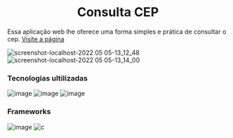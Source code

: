 <h1 align="center"> Consulta CEP </h1>

<p> Essa aplicação web lhe oferece uma forma simples e prática de consultar o cep. <a href="https://joelson-fernandes.github.io/consulta-cep/">Visite a página</a></p>


![screenshot-localhost-2022 05 05-13_12_48](https://user-images.githubusercontent.com/81213149/166967133-01705810-bfb1-4629-b3b2-65a8a191088c.png)
![screenshot-localhost-2022 05 05-13_14_00](https://user-images.githubusercontent.com/81213149/166967127-22786aa4-250f-44fe-ada1-2ae778c85508.png)


<h3>Tecnologias ultilizadas</h3>

![image](https://img.shields.io/badge/HTML5-E34F26?style=for-the-badge&logo=html5&logoColor=white)
![image](https://img.shields.io/badge/CSS3-1572B6?style=for-the-badge&logo=css3&logoColor=white)
![image](https://img.shields.io/badge/JavaScript-323330?style=for-the-badge&logo=javascript&logoColor=F7DF1E)


<h3>Frameworks</h3>

![image](https://img.shields.io/badge/Bootstrap-563D7C?style=for-the-badge&logo=bootstrap&logoColor=white)
<img src="https://img.shields.io/badge/jQuery-0769AD?style=for-the-badge&logo=jquery&logoColor=white" alt="c"/>
